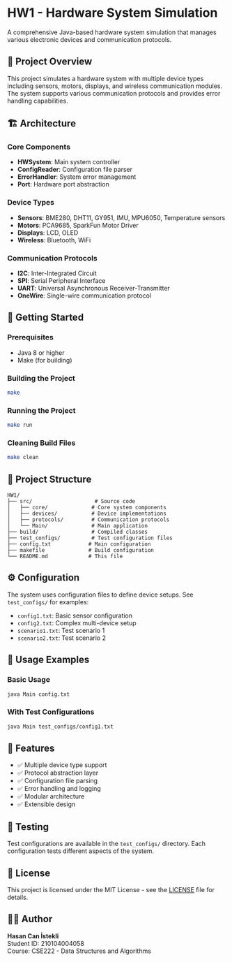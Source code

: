 # HW1 - Hardware System Simulation

A comprehensive Java-based hardware system simulation that manages various electronic devices and communication protocols.

## 🎯 Project Overview

This project simulates a hardware system with multiple device types including sensors, motors, displays, and wireless communication modules. The system supports various communication protocols and provides error handling capabilities.

## 🏗️ Architecture

### Core Components
- **HWSystem**: Main system controller
- **ConfigReader**: Configuration file parser
- **ErrorHandler**: System error management
- **Port**: Hardware port abstraction

### Device Types
- **Sensors**: BME280, DHT11, GY951, IMU, MPU6050, Temperature sensors
- **Motors**: PCA9685, SparkFun Motor Driver
- **Displays**: LCD, OLED
- **Wireless**: Bluetooth, WiFi

### Communication Protocols
- **I2C**: Inter-Integrated Circuit
- **SPI**: Serial Peripheral Interface
- **UART**: Universal Asynchronous Receiver-Transmitter
- **OneWire**: Single-wire communication protocol

## 🚀 Getting Started

### Prerequisites
- Java 8 or higher
- Make (for building)

### Building the Project
```bash
make
```

### Running the Project
```bash
make run
```

### Cleaning Build Files
```bash
make clean
```

## 📁 Project Structure
```
HW1/
├── src/                    # Source code
│   ├── core/              # Core system components
│   ├── devices/           # Device implementations
│   ├── protocols/         # Communication protocols
│   └── Main/              # Main application
├── build/                 # Compiled classes
├── test_configs/          # Test configuration files
├── config.txt            # Main configuration
├── makefile              # Build configuration
└── README.md             # This file
```

## ⚙️ Configuration

The system uses configuration files to define device setups. See `test_configs/` for examples:
- `config1.txt`: Basic sensor configuration
- `config2.txt`: Complex multi-device setup
- `scenario1.txt`: Test scenario 1
- `scenario2.txt`: Test scenario 2

## 🔧 Usage Examples

### Basic Usage
```bash
java Main config.txt
```

### With Test Configurations
```bash
java Main test_configs/config1.txt
```

## 📝 Features

- ✅ Multiple device type support
- ✅ Protocol abstraction layer
- ✅ Configuration file parsing
- ✅ Error handling and logging
- ✅ Modular architecture
- ✅ Extensible design

## 🐛 Testing

Test configurations are available in the `test_configs/` directory. Each configuration tests different aspects of the system.

## 📄 License

This project is licensed under the MIT License - see the [LICENSE](LICENSE) file for details.

## 👨‍💻 Author

**Hasan Can İstekli**  
Student ID: 210104004058  
Course: CSE222 - Data Structures and Algorithms